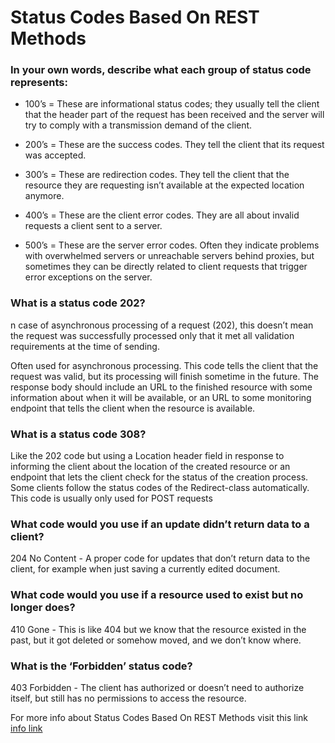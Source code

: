 # Status Codes Based On REST Methods

### In your own words, describe what each group of status code represents:

* 100’s = These are informational status codes; they usually tell the client that the header part of the request has been received and the server will try to comply with a transmission demand of the client. 

* 200’s = These are the success codes. They tell the client that its request was accepted.

* 300’s = These are redirection codes. They tell the client that the resource they are requesting isn’t available at the expected location anymore.

* 400’s = These are the client error codes. They are all about invalid requests a client sent to a server.

* 500’s = These are the server error codes. Often they indicate problems with overwhelmed servers or unreachable servers behind proxies, but sometimes they can be directly related to client requests that trigger error exceptions on the server.

### What is a status code 202?

n case of asynchronous processing of a request (202), this doesn’t mean the request was successfully processed only that it met all validation requirements at the time of sending.

Often used for asynchronous processing. This code tells the client that the request was valid, but its processing will finish sometime in the future. The response body should include an URL to the finished resource with some information about when it will be available, or an URL to some monitoring endpoint that tells the client when the resource is available.

### What is a status code 308?

Like the 202 code but using a Location header field in response to informing the client about the location of the created resource or an endpoint that lets the client check for the status of the creation process. Some clients follow the status codes of the Redirect-class automatically. This code is usually only used for POST requests

### What code would you use if an update didn’t return data to a client?

204 No Content - A proper code for updates that don’t return data to the client, for example when just saving a currently edited document.

### What code would you use if a resource used to exist but no longer does?

410 Gone - This is like 404 but we know that the resource existed in the past, but it got deleted or somehow moved, and we don’t know where.

### What is the ‘Forbidden’ status code?

403 Forbidden - The client has authorized or doesn’t need to authorize itself, but still has no permissions to access the resource.

For more info about Status Codes Based On REST Methods visit this link
[info link](https://www.moesif.com/blog/technical/api-design/Which-HTTP-Status-Code-To-Use-For-Every-CRUD-App/)